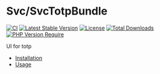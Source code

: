 # Svc/SvcTotpBundle

[![CI](https://github.com/Sven-Ve/svc-totp-bundle/actions/workflows/ci.yml/badge.svg)](https://github.com/Sven-Ve/svc-totp-bundle/actions/workflows/ci.yml) 
[![Latest Stable Version](https://poser.pugx.org/svc/totp-bundle/v)](https://packagist.org/packages/svc/totp-bundle) 
[![License](https://poser.pugx.org/svc/totp-bundle/license)](https://packagist.org/packages/svc/totp-bundle) 
[![Total Downloads](https://poser.pugx.org/svc/totp-bundle/downloads)](https://packagist.org/packages/svc/totp-bundle)
[![PHP Version Require](http://poser.pugx.org/svc/totp-bundle/require/php)](https://packagist.org/packages/svc/totp-bundle)


UI for totp

* [Installation](docs/installation.md)
* [Usage](docs/usage.md)


